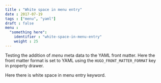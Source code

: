 ```yaml
---
title : "White space in menu entry"
date : 2017-07-19
tags : ["menu", "yaml"]
draft : false
menu :
  "something here":
    identifier : "white-space-in-menu-entry"
    weight : 25
---
```


Testing the addition of *menu* meta data to the YAML front matter.
Here the front matter format is set to YAML using the
`HUGO_FRONT_MATTER_FORMAT` key in property drawer.

Here there is white space in menu entry keyword.
